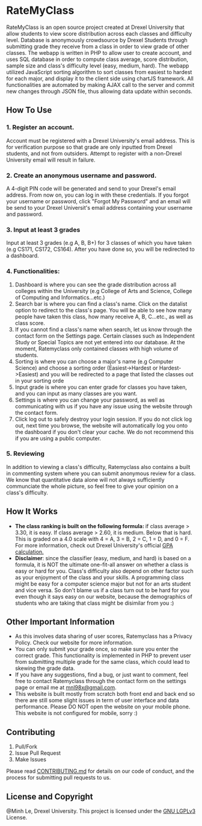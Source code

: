 # RateMyClass
RateMyClass is an open source project created at Drexel University that allow students to view score distribution across each classes and difficulty level. Database is anonymously crowdsource by Drexel Students through submitting grade they receive from a class in order to view grade of other classes. The webapp is written in PHP to allow user to create account, and uses SQL database in order to compute class average, score distribution, sample size and class's difficulty level (easy, medium, hard). The webapp utilized JavaScript sorting algorithm to sort classes from easiest to hardest for each major, and display it to the client side using chartJS framework. All functionalities are automated by making AJAX call to the server and commit new changes through JSON file, thus allowing data update within seconds.  

## How To Use 
### 1. Register an account. 
Account must be registered with a Drexel University's email address. This is for verification purpose so that grade are only inputted from Drexel students, and not from outsiders. Attempt to register with a non-Drexel University email will result in failure. 
### 2. Create an anonymous username and password. 
A 4-digit PIN code will be generated and send to your Drexel's email address. From now on, you can log in with these credentials. If you forgot your username or password, click "Forgot My Password" and an email will be send to your Drexel Universit's email address containing your username and password. 
### 3. Input at least 3 grades 
Input at least 3 grades (e.g A, B, B+) for 3 classes of which you have taken (e.g CS171, CS172, CS164). After you have done so, you will be redirected to a dashboard. 
### 4. Functionalities:
  1. Dashboard is where you can see the grade distribution across all colleges within the University (e.g College of Arts and Science, College of Computing and Informatics...etc.) 
  2. Search bar is where you can find a class's name. Click on the datalist option to redirect to the class's page. You will be able to see how many people have taken this class, how many receive A, B, C...etc., as well as class score. 
  3. If you cannot find a class's name when search, let us know through the contact form on the Settings page. Certain classes such as Independent Study or Special Topics are not yet entered into our database. At the moment, Ratemyclass only contained classes with high volume of students. 
  3. Sorting is where you can choose a major's name (e.g Computer Science) and choose a sorting order (Easiest->Hardest or Hardest->Easiest) and you will be redirected to a page that listed the classes out in your sorting orde
  4. Input grade is where you can enter grade for classes you have taken, and you can input as many classes are you want.
  5. Settings is where you can change your password, as well as communicating with us if you have any issue using the website through the contact form.
  6. Click log out to safely destroy your login session. If you do not click log out, next time you browse, the website will automatically log you onto the dashboard if you don't clear your cache. We do not recommend this if you are using a public computer. 

  
### 5. Reviewing
In addition to viewing a class's difficulty, Ratemyclass also contains a built in commenting system where you can submit anonymous review for a class. We know that quantitative data alone will not always sufficiently communciate the whole picture, so feel free to give your opinion on a class's difficulty.  
  
## How It Works
- <b> The class ranking is built on the following formula: </b> if class average > 3.30, it is easy. If class average > 2.60, it is medium. Below that is hard. This is graded on a 4.0 scale with 4 = A, 3 = B, 2 = C, 1 = D, and 0 = F. For more information, check out Drexel University's official [GPA calculation.](http://drexel.edu/drexelcentral/transcripts/grades/gpa-calculation/) 
- <b>Disclaimer</b>: since the classifier (easy, medium, and hard) is based on a formula, it is NOT the ultimate one-fit-all answer on whether a class is easy or hard for you. Class's difficulty also depend on other factor such as your enjoyment of the class and your skills. A programming class might be easy for a computer science major but not for an arts student and vice versa. So don't blame us if a class turn out to be hard for you even though it says easy on our website, because the demographics of students who are taking that class might be disimilar from you :) 

## Other Important Information
- As this involves data sharing of user scores, Ratemyclass has a Privacy Policy. Check our website for more information. 
- You can only submit your grade once, so make sure you enter the correct grade. This functionality is implemented in PHP to prevent user from submitting multiple grade for the same class, which could lead to skewing the grade data. 
- If you have any suggestions, find a bug, or just want to comment, feel free to contact Ratemyclass through the contact form on the settings page or email me at mnl98x@gmail.com. 
- This website is built mostly from scratch both front end and back end so there are still some slight issues in term of user interface and data performance. Please DO NOT open the website on your mobile phone. This website is not configured for mobile, sorry :) 

## Contributing
1. Pull/Fork
2. Issue Pull Request
3. Make Issues

Please read [CONTRIBUTING.md](CONTRIBUTING.md) for details on our code of conduct, and the process for submitting pull requests to us.

## License and Copyright
@Minh Le, Drexel University. This project is licensed under the [GNU LGPLv3](LICENSE) License.
